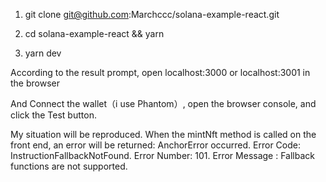 1. git clone git@github.com:Marchccc/solana-example-react.git

2. cd solana-example-react && yarn

3. yarn dev

According to the result prompt, open localhost:3000 or localhost:3001 in the browser

And Connect the wallet（i use Phantom）, open the browser console, and click the Test button. 

My situation will be reproduced. When the mintNft method is called on the front end, an error will be returned: AnchorError occurred. Error Code: InstructionFallbackNotFound. Error Number: 101. Error Message : Fallback functions are not supported.
